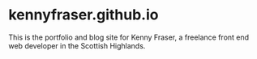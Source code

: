 # kennyfraser.github.io

This is the portfolio and blog site for Kenny Fraser, a freelance front end web developer in the Scottish Highlands.